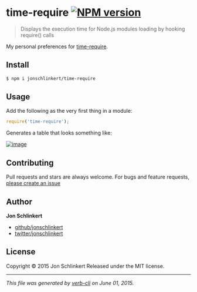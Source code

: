 # time-require [![NPM version](https://badge.fury.io/js/time-require.svg)](http://badge.fury.io/js/time-require)

> Displays the execution time for Node.js modules loading by hooking require() calls

My personal preferences for [time-require](https://github.com/jaguard/time-require).

## Install

```sh
$ npm i jonschlinkert/time-require
```

## Usage

Add the following as the very first thing in a module:

```js
require('time-require');
```

Generates a table that looks something like:

[![image](https://cloud.githubusercontent.com/assets/383994/6710475/5dfaa1e6-cd57-11e4-9d4e-3bd1fcd8812f.png)](https://github.com/jaguard/time-require)

## Contributing

Pull requests and stars are always welcome. For bugs and feature requests, [please create an issue](https://github.com/jonschlinkert/time-require/issues/new)

## Author

**Jon Schlinkert**

+ [github/jonschlinkert](https://github.com/jonschlinkert)
+ [twitter/jonschlinkert](http://twitter.com/jonschlinkert)

## License

Copyright © 2015 Jon Schlinkert
Released under the MIT license.

***

_This file was generated by [verb-cli](https://github.com/assemble/verb-cli) on June 01, 2015._
